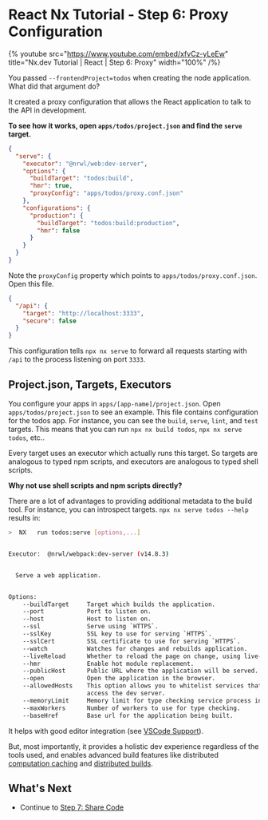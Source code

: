 # React Nx Tutorial - Step 6: Proxy Configuration

{% youtube
src="https://www.youtube.com/embed/xfvCz-yLeEw"
title="Nx.dev Tutorial | React | Step 6: Proxy"
width="100%" /%}

You passed `--frontendProject=todos` when creating the node application. What did that argument do?

It created a proxy configuration that allows the React application to talk to the API in development.

**To see how it works, open `apps/todos/project.json` and find the `serve` target.**

```json
{
  "serve": {
    "executor": "@nrwl/web:dev-server",
    "options": {
      "buildTarget": "todos:build",
      "hmr": true,
      "proxyConfig": "apps/todos/proxy.conf.json"
    },
    "configurations": {
      "production": {
        "buildTarget": "todos:build:production",
        "hmr": false
      }
    }
  }
}
```

Note the `proxyConfig` property which points to `apps/todos/proxy.conf.json`. Open this file.

```json
{
  "/api": {
    "target": "http://localhost:3333",
    "secure": false
  }
}
```

This configuration tells `npx nx serve` to forward all requests starting with `/api` to the process listening on port `3333`.

## Project.json, Targets, Executors

You configure your apps in `apps/[app-name]/project.json`. Open `apps/todos/project.json` to see an example. This file contains configuration for the todos app. For instance, you can see the `build`, `serve`, `lint`, and `test` targets. This means that you can run `npx nx build todos`, `npx nx serve todos`, etc..

Every target uses an executor which actually runs this target. So targets are analogous to typed npm scripts, and executors are analogous to typed shell scripts.

**Why not use shell scripts and npm scripts directly?**

There are a lot of advantages to providing additional metadata to the build tool. For instance, you can introspect targets. `npx nx serve todos --help` results in:

```bash
>  NX   run todos:serve [options,...]


Executor:  @nrwl/webpack:dev-server (v14.8.3)


  Serve a web application.


Options:
    --buildTarget     Target which builds the application.                                        [string]
    --port            Port to listen on.                                          [number] [default: 4200]
    --host            Host to listen on.                                   [string] [default: "localhost"]
    --ssl             Serve using `HTTPS`.                                                       [boolean]
    --sslKey          SSL key to use for serving `HTTPS`.                                         [string]
    --sslCert         SSL certificate to use for serving `HTTPS`.                                 [string]
    --watch           Watches for changes and rebuilds application.              [boolean] [default: true]
    --liveReload      Whether to reload the page on change, using live-reload.   [boolean] [default: true]
    --hmr             Enable hot module replacement.                                             [boolean]
    --publicHost      Public URL where the application will be served.                            [string]
    --open            Open the application in the browser.                                       [boolean]
    --allowedHosts    This option allows you to whitelist services that are allowed to            [string]
                      access the dev server.
    --memoryLimit     Memory limit for type checking service process in `MB`.                     [number]
    --maxWorkers      Number of workers to use for type checking.                                 [number]
    --baseHref        Base url for the application being built.                                   [string]
```

It helps with good editor integration (see [VSCode Support](/core-features/integrate-with-editors#nx-console-for-vscode)).

But, most importantly, it provides a holistic dev experience regardless of the tools used, and enables advanced build features like distributed [computation caching](/concepts/how-caching-works) and [distributed builds](/concepts/dte).

## What's Next

- Continue to [Step 7: Share Code](/react-tutorial/07-share-code)
